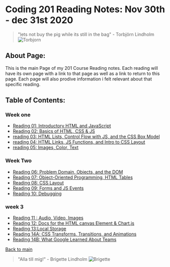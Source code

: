 # **Coding 201 Reading Notes: Nov 30th - dec 31st 2020**

> "lets not buy the pig while its still in the bag" - Torbjörn Lindholm
![Torbjorn](https://images2.minutemediacdn.com/image/upload/c_fill,w_912,h_516,f_auto,q_auto,g_auto/shape/cover/sport/5ba542720ddb14783c000003.jpeg)

## **About Page:**

This is the main Page of my 201 Course Reading notes.
Each reading will have its own page with a link to that page as well as a link to return to this page. Each page will also prodive information i felt relevant about that specific reading.

## **Table of Contents:**

### Week one

+ [Reading 01: Introductory HTML and JavaScript](class-01.md)
+ [Reading 02: Basics of HTML, CSS & JS](class-02.md)
+ [reading 03: HTML Lists, Control Flow with JS, and the CSS Box   Model](class-03.md)
+ [reading 04: HTML Links, JS Functions, and Intro to CSS Layout](class-04)
+ [reading 05: Images, Color, Text](class-05.md)

### Week Two

+ [Reading 06: Problem Domain, Objects, and the DOM](class-06.md)
+ [Reading 07: Object-Oriented Programming, HTML Tables](class-07.md)
+ [Reading 08: CSS Layout](class-08.md)
+ [Reading 09: Forms and JS Events](class-09.md)
+ [Reading 10: Debugging](class-10.md)
  
### week 3

+ [Reading 11 : Audio, Video, Images](class-11.md)
+ [Reading 12: Docs for the HTML canvas Element & Chart.js](class-12.md)
+ [Reading 13:Local Storage](class-13.md)
+ [Reading 14A: CSS Transforms, Transitions, and Animations](class-14.md)
+ [Reading 14B: What Google Learned About Teams](class-14b.md)

[Back to main](README.md)

> "Alla till mig!" - Brigette Lindholm
![Brigette](https://cdn.mobilesyrup.com/wp-content/uploads/2018/02/overwatch-cat-1.jpg)
